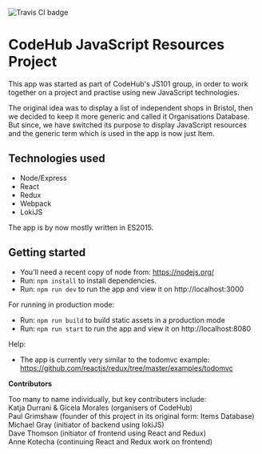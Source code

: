 ![Travis CI badge](https://travis-ci.org/CodeHubOrg/organisations-database.svg?branch=master)

# CodeHub JavaScript Resources Project

This app was started as part of CodeHub's JS101 group, in order to work together on a project and practise using new JavaScript technologies.    

The original idea was to display a list of independent shops in Bristol, then we decided to keep it more generic and called it Organisations Database. But since, we have switched its purpose to display JavaScript resources and the generic term which is used in the app is now just Item.     

## Technologies used
* Node/Express
* React
* Redux
* Webpack
* LokiJS

The app is by now mostly written in ES2015.

## Getting started

* You'll need a recent copy of node from: https://nodejs.org/
* Run: `npm install` to install dependencies.
* Run: `npm run dev` to run the app and view it on http://localhost:3000

For running in production mode:
* Run: `npm run build` to build static assets in a production mode
* Run: `npm run start` to run the app and view it on http://localhost:8080

Help:
- The app is currently very similar to the todomvc example: https://github.com/reactjs/redux/tree/master/examples/todomvc

**Contributors**

Too many to name individually, but key contributers include:    
Katja Durrani & Gicela Morales (organisers of CodeHub)      
Paul Grimshaw (founder of this project in its original form: Items Database)     
Michael Gray (initiator of backend using lokiJS)    
Dave Thomson (initiator of frontend using React and Redux)  
Anne Kotecha (continuing React and Redux work on frontend)  
